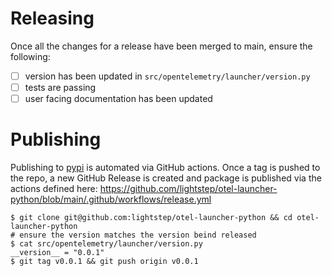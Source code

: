 # Releasing

Once all the changes for a release have been merged to main, ensure the following:

- [ ] version has been updated in `src/opentelemetry/launcher/version.py`
- [ ] tests are passing
- [ ] user facing documentation has been updated

# Publishing

Publishing to [pypi](https://pypi.org/project/opentelemetry-launcher/) is automated via GitHub actions. Once a tag is pushed to the repo, a new GitHub Release is created and package is published  via the actions defined here: https://github.com/lightstep/otel-launcher-python/blob/main/.github/workflows/release.yml

```
$ git clone git@github.com:lightstep/otel-launcher-python && cd otel-launcher-python
# ensure the version matches the version beind released
$ cat src/opentelemetry/launcher/version.py
__version__ = "0.0.1"
$ git tag v0.0.1 && git push origin v0.0.1
```
